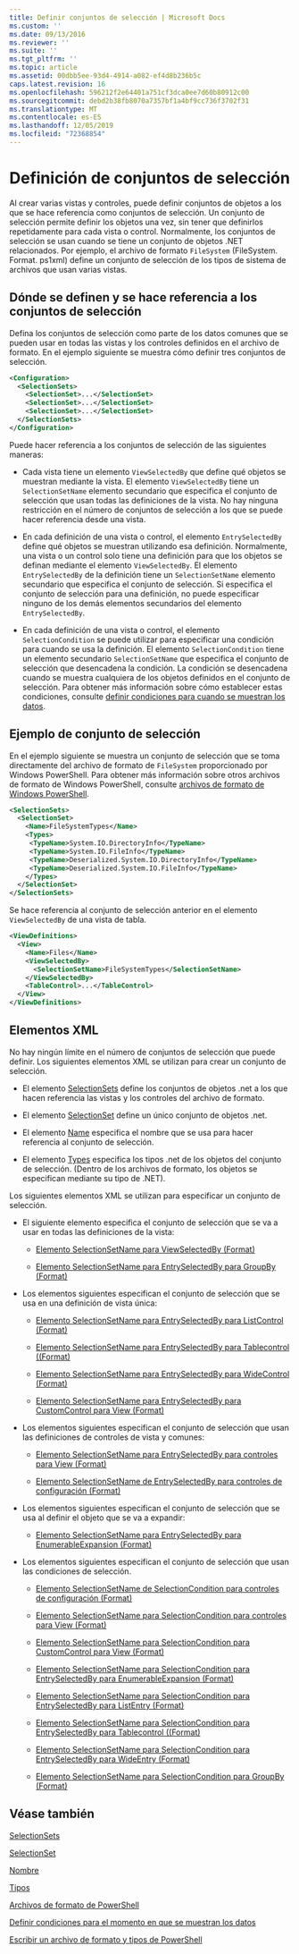 ```yaml
---
title: Definir conjuntos de selección | Microsoft Docs
ms.custom: ''
ms.date: 09/13/2016
ms.reviewer: ''
ms.suite: ''
ms.tgt_pltfrm: ''
ms.topic: article
ms.assetid: 00dbb5ee-93d4-4914-a082-ef4d8b236b5c
caps.latest.revision: 16
ms.openlocfilehash: 596212f2e64401a751cf3dca0ee7d60b80912c00
ms.sourcegitcommit: debd2b38fb8070a7357bf1a4bf9cc736f3702f31
ms.translationtype: MT
ms.contentlocale: es-ES
ms.lasthandoff: 12/05/2019
ms.locfileid: "72368854"
---
```

# <a name="defining-selection-sets"></a>Definición de conjuntos de selección

Al crear varias vistas y controles, puede definir conjuntos de objetos a los que se hace referencia como conjuntos de selección. Un conjunto de selección permite definir los objetos una vez, sin tener que definirlos repetidamente para cada vista o control. Normalmente, los conjuntos de selección se usan cuando se tiene un conjunto de objetos .NET relacionados. Por ejemplo, el archivo de formato `FileSystem` (FileSystem. Format. ps1xml) define un conjunto de selección de los tipos de sistema de archivos que usan varias vistas.

## <a name="where-selection-sets-are-defined-and-referenced"></a>Dónde se definen y se hace referencia a los conjuntos de selección

Defina los conjuntos de selección como parte de los datos comunes que se pueden usar en todas las vistas y los controles definidos en el archivo de formato. En el ejemplo siguiente se muestra cómo definir tres conjuntos de selección.

```xml
<Configuration>
  <SelectionSets>
    <SelectionSet>...</SelectionSet>
    <SelectionSet>...</SelectionSet>
    <SelectionSet>...</SelectionSet>
  </SelectionSets>
</Configuration>
```

Puede hacer referencia a los conjuntos de selección de las siguientes maneras:

- Cada vista tiene un elemento `ViewSelectedBy` que define qué objetos se muestran mediante la vista. El elemento `ViewSelectedBy` tiene un `SelectionSetName` elemento secundario que especifica el conjunto de selección que usan todas las definiciones de la vista. No hay ninguna restricción en el número de conjuntos de selección a los que se puede hacer referencia desde una vista.

- En cada definición de una vista o control, el elemento `EntrySelectedBy` define qué objetos se muestran utilizando esa definición. Normalmente, una vista o un control solo tiene una definición para que los objetos se definan mediante el elemento `ViewSelectedBy`. El elemento `EntrySelectedBy` de la definición tiene un `SelectionSetName` elemento secundario que especifica el conjunto de selección. Si especifica el conjunto de selección para una definición, no puede especificar ninguno de los demás elementos secundarios del elemento `EntrySelectedBy`.

- En cada definición de una vista o control, el elemento `SelectionCondition` se puede utilizar para especificar una condición para cuando se usa la definición. El elemento `SelectionCondition` tiene un elemento secundario `SelectionSetName` que especifica el conjunto de selección que desencadena la condición. La condición se desencadena cuando se muestra cualquiera de los objetos definidos en el conjunto de selección. Para obtener más información sobre cómo establecer estas condiciones, consulte [definir condiciones para cuando se muestran los datos](./defining-conditions-for-displaying-data.md).

## <a name="selection-set-example"></a>Ejemplo de conjunto de selección

En el ejemplo siguiente se muestra un conjunto de selección que se toma directamente del archivo de formato de `FileSystem` proporcionado por Windows PowerShell. Para obtener más información sobre otros archivos de formato de Windows PowerShell, consulte [archivos de formato de Windows PowerShell](./powershell-formatting-files.md).

```xml
<SelectionSets>
  <SelectionSet>
    <Name>FileSystemTypes</Name>
    <Types>
     <TypeName>System.IO.DirectoryInfo</TypeName>
     <TypeName>System.IO.FileInfo</TypeName>
     <TypeName>Deserialized.System.IO.DirectoryInfo</TypeName>
     <TypeName>Deserialized.System.IO.FileInfo</TypeName>
    </Types>
  </SelectionSet>
</SelectionSets>
```

Se hace referencia al conjunto de selección anterior en el elemento `ViewSelectedBy` de una vista de tabla.

```xml
<ViewDefinitions>
  <View>
    <Name>Files</Name>
    <ViewSelectedBy>
      <SelectionSetName>FileSystemTypes</SelectionSetName>
    </ViewSelectedBy>
    <TableControl>...</TableControl>
  </View>
</ViewDefinitions>

```

## <a name="xml-elements"></a>Elementos XML

 No hay ningún límite en el número de conjuntos de selección que puede definir. Los siguientes elementos XML se utilizan para crear un conjunto de selección.

- El elemento [SelectionSets](./selectionsets-element-format.md) define los conjuntos de objetos .net a los que hacen referencia las vistas y los controles del archivo de formato.

- El elemento [SelectionSet](./selectionset-element-format.md) define un único conjunto de objetos .net.

- El elemento [Name](./name-element-for-selectionset-format.md) especifica el nombre que se usa para hacer referencia al conjunto de selección.

- El elemento [Types](./types-element-for-selectionset-format.md) especifica los tipos .net de los objetos del conjunto de selección. (Dentro de los archivos de formato, los objetos se especifican mediante su tipo de .NET).

 Los siguientes elementos XML se utilizan para especificar un conjunto de selección.

- El siguiente elemento especifica el conjunto de selección que se va a usar en todas las definiciones de la vista:

    - [Elemento SelectionSetName para ViewSelectedBy (Format)](./selectionsetname-element-for-viewselectedby-format.md)

    - [Elemento SelectionSetName para EntrySelectedBy para GroupBy (Format)](./selectionsetname-element-for-entryselectedby-for-groupby-format.md)

- Los elementos siguientes especifican el conjunto de selección que se usa en una definición de vista única:

    - [Elemento SelectionSetName para EntrySelectedBy para ListControl (Format)](./selectionsetname-element-for-entryselectedby-for-listcontrol-format.md)

    - [Elemento SelectionSetName para EntrySelectedBy para Tablecontrol ((Format)](./selectionsetname-element-for-entryselectedby-for-tablecontrol-format.md)

    - [Elemento SelectionSetName para EntrySelectedBy para WideControl (Format)](./selectionsetname-element-for-entryselectedby-for-widecontrol-format.md)

    - [Elemento SelectionSetName para EntrySelectedBy para CustomControl para View (Format)](./selectionsetname-element-for-entryselectedby-for-customcontrol-for-view-format.md)

- Los elementos siguientes especifican el conjunto de selección que usan las definiciones de controles de vista y comunes:

    - [Elemento SelectionSetName para EntrySelectedBy para controles para View (Format)](./selectionsetname-element-for-entryselectedby-for-controls-for-view-format.md)

    - [Elemento SelectionSetName de EntrySelectedBy para controles de configuración (Format)](./selectionsetname-element-for-entryselectedby-for-controls-for-configuration-format.md)

- Los elementos siguientes especifican el conjunto de selección que se usa al definir el objeto que se va a expandir:

    - [Elemento SelectionSetName para EntrySelectedBy para EnumerableExpansion (Format)](./selectionsetname-element-for-entryselectedby-for-enumerableexpansion-format.md)

- Los elementos siguientes especifican el conjunto de selección que usan las condiciones de selección.

    - [Elemento SelectionSetName de SelectionCondition para controles de configuración (Format)](./selectionsetname-element-for-selectioncondition-for-controls-for-configuration-format.md)

    - [Elemento SelectionSetName para SelectionCondition para controles para View (Format)](./selectionsetname-element-for-selectioncondition-for-controls-for-view-format.md)

    - [Elemento SelectionSetName para SelectionCondition para CustomControl para View (Format)](./selectionsetname-element-for-selectioncondition-for-customcontrol-for-view-format.md)

    - [Elemento SelectionSetName para SelectionCondition para EntrySelectedBy para EnumerableExpansion (Format)](./selectionsetname-element-for-selectioncondition-for-entryselectedby-for-enumerableexpansion-format.md)

    - [Elemento SelectionSetName para SelectionCondition para EntrySelectedBy para ListEntry (Format)](./selectionsetname-element-for-selectioncondition-for-entryselectedby-for-listentry-format.md)

    - [Elemento SelectionSetName para SelectionCondition para EntrySelectedBy para Tablecontrol ((Format)](./selectionsetname-element-for-selectioncondition-for-entryselectedby-for-tablecontrol-format.md)

    - [Elemento SelectionSetName para SelectionCondition para EntrySelectedBy para WideEntry (Format)](./selectionsetname-element-for-selectioncondition-for-entryselectedby-for-wideentry-format.md)

    - [Elemento SelectionSetName para SelectionCondition para GroupBy (Format)](./selectionsetname-element-for-selectioncondition-for-groupby-format.md)

## <a name="see-also"></a>Véase también

[SelectionSets](./selectionsets-element-format.md)

[SelectionSet](./selectionset-element-format.md)

[Nombre](./name-element-for-selectionset-format.md)

[Tipos](./types-element-for-selectionset-format.md)

[Archivos de formato de PowerShell](./powershell-formatting-files.md)

[Definir condiciones para el momento en que se muestran los datos](./defining-conditions-for-displaying-data.md)

[Escribir un archivo de formato y tipos de PowerShell](./writing-a-powershell-formatting-file.md)
